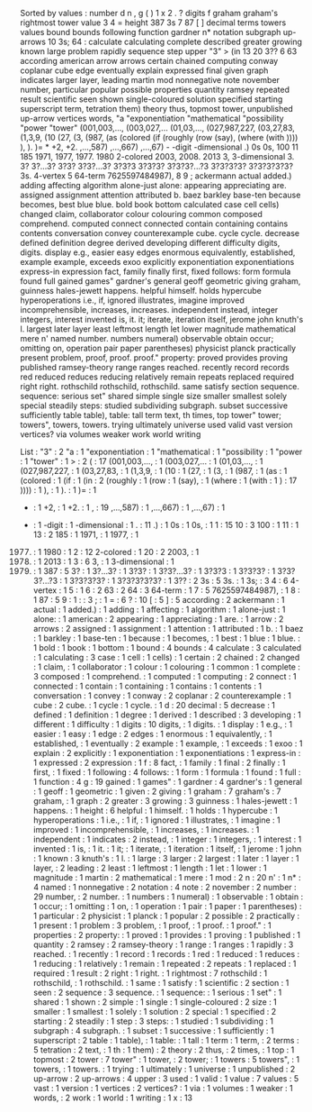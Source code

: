 Sorted by values :
number d n , g ( ) 1 x 2 . ? digits f graham graham's rightmost tower value 3 4 = height 387 3s 7 87 [ ] decimal terms towers values bound bounds following function gardner n* notation subgraph up-arrows 10 3s; 64 : calculate calculating complete described greater growing known large problem rapidly sequence step upper "3" &gt; (in 13 20 3?? 6 63 according american arrow arrows certain chained computing conway coplanar cube edge eventually explain expressed final given graph indicates larger layer, leading martin mod nonnegative note november number, particular popular possible properties quantity ramsey repeated result scientific seen shown single-coloured solution specified starting superscript term, tetration them) theory thus, topmost tower, unpublished up-arrow vertices words, "a "exponentiation "mathematical "possibility "power "tower" (001,003,..., (003,027,... (01,03,..., (027,987,227, (03,27,83, (1,3,9, (10 (27, (3, (987, (as (colored (if (roughly (row (say), (where (with )))) ), ). )= * +2, +2. ,...,587) ,...,667) ,...,67) - -digit -dimensional .) 0s 0s, 100 11 185 1971, 1977, 1977. 1980 2-colored 2003, 2008. 2013 3, 3-dimensional 3. 3? 3?...3? 3?3? 3?3?...3? 3?3?3 3?3?3? 3?3?3?...?3 3?3?3?3? 3?3?3?3?3? 3s. 4-vertex 5 64-term 7625597484987), 8 9 ; ackermann actual added.) adding affecting algorithm alone-just alone: appearing appreciating are. assigned assignment attention attributed b. baez barkley base-ten because becomes, best blue blue. bold book bottom calculated case cell cells) changed claim, collaborator colour colouring common composed comprehend. computed connect connected contain containing contains contents conversation convey counterexample cube. cycle cycle. decrease defined definition degree derived developing different difficulty digits, digits. display e.g., easier easy edges enormous equivalently, established, example example, exceeds exoo explicitly exponentiation exponentiations express-in expression fact, family finally first, fixed follows: form formula found full gained games" gardner's general geoff geometric giving graham, guinness hales-jewett happens. helpful himself. holds hypercube hyperoperations i.e., if, ignored illustrates, imagine improved incomprehensible, increases, increases. independent instead, integer integers, interest invented is, it. it; iterate, iteration itself, jerome john knuth's l. largest later layer least leftmost length let lower magnitude mathematical mere n' named number. numbers numeral) observable obtain occur; omitting on, operation pair paper parentheses) physicist planck practically present problem, proof, proof. proof." property: proved provides proving published ramsey-theory range ranges reached. recently record records red reduced reduces reducing relatively remain repeats replaced required right right. rothschild rothschild, rothschild. same satisfy section sequence. sequence: serious set" shared simple single size smaller smallest solely special steadily steps: studied subdividing subgraph. subset successive sufficiently table table), table: tall term text, th times, top tower" tower; towers", towers, towers. trying ultimately universe used valid vast version vertices? via volumes weaker work world writing 

List :
"3" : 2
"a : 1
"exponentiation : 1
"mathematical : 1
"possibility : 1
"power : 1
"tower" : 1
&gt; : 2
( : 17
(001,003,..., : 1
(003,027,... : 1
(01,03,..., : 1
(027,987,227, : 1
(03,27,83, : 1
(1,3,9, : 1
(10 : 1
(27, : 1
(3, : 1
(987, : 1
(as : 1
(colored : 1
(if : 1
(in : 2
(roughly : 1
(row : 1
(say), : 1
(where : 1
(with : 1
) : 17
)))) : 1
), : 1
). : 1
)= : 1
* : 1
+2, : 1
+2. : 1
, : 19
,...,587) : 1
,...,667) : 1
,...,67) : 1
- : 1
-digit : 1
-dimensional : 1
. : 11
.) : 1
0s : 1
0s, : 1
1 : 15
10 : 3
100 : 1
11 : 1
13 : 2
185 : 1
1971, : 1
1977, : 1
1977. : 1
1980 : 1
2 : 12
2-colored : 1
20 : 2
2003, : 1
2008. : 1
2013 : 1
3 : 6
3, : 1
3-dimensional : 1
3. : 1
387 : 5
3? : 1
3?...3? : 1
3?3? : 1
3?3?...3? : 1
3?3?3 : 1
3?3?3? : 1
3?3?3?...?3 : 1
3?3?3?3? : 1
3?3?3?3?3? : 1
3?? : 2
3s : 5
3s. : 1
3s; : 3
4 : 6
4-vertex : 1
5 : 1
6 : 2
63 : 2
64 : 3
64-term : 1
7 : 5
7625597484987), : 1
8 : 1
87 : 5
9 : 1
: : 3
; : 1
= : 6
? : 10
[ : 5
] : 5
according : 2
ackermann : 1
actual : 1
added.) : 1
adding : 1
affecting : 1
algorithm : 1
alone-just : 1
alone: : 1
american : 2
appearing : 1
appreciating : 1
are. : 1
arrow : 2
arrows : 2
assigned : 1
assignment : 1
attention : 1
attributed : 1
b. : 1
baez : 1
barkley : 1
base-ten : 1
because : 1
becomes, : 1
best : 1
blue : 1
blue. : 1
bold : 1
book : 1
bottom : 1
bound : 4
bounds : 4
calculate : 3
calculated : 1
calculating : 3
case : 1
cell : 1
cells) : 1
certain : 2
chained : 2
changed : 1
claim, : 1
collaborator : 1
colour : 1
colouring : 1
common : 1
complete : 3
composed : 1
comprehend. : 1
computed : 1
computing : 2
connect : 1
connected : 1
contain : 1
containing : 1
contains : 1
contents : 1
conversation : 1
convey : 1
conway : 2
coplanar : 2
counterexample : 1
cube : 2
cube. : 1
cycle : 1
cycle. : 1
d : 20
decimal : 5
decrease : 1
defined : 1
definition : 1
degree : 1
derived : 1
described : 3
developing : 1
different : 1
difficulty : 1
digits : 10
digits, : 1
digits. : 1
display : 1
e.g., : 1
easier : 1
easy : 1
edge : 2
edges : 1
enormous : 1
equivalently, : 1
established, : 1
eventually : 2
example : 1
example, : 1
exceeds : 1
exoo : 1
explain : 2
explicitly : 1
exponentiation : 1
exponentiations : 1
express-in : 1
expressed : 2
expression : 1
f : 8
fact, : 1
family : 1
final : 2
finally : 1
first, : 1
fixed : 1
following : 4
follows: : 1
form : 1
formula : 1
found : 1
full : 1
function : 4
g : 19
gained : 1
games" : 1
gardner : 4
gardner's : 1
general : 1
geoff : 1
geometric : 1
given : 2
giving : 1
graham : 7
graham's : 7
graham, : 1
graph : 2
greater : 3
growing : 3
guinness : 1
hales-jewett : 1
happens. : 1
height : 6
helpful : 1
himself. : 1
holds : 1
hypercube : 1
hyperoperations : 1
i.e., : 1
if, : 1
ignored : 1
illustrates, : 1
imagine : 1
improved : 1
incomprehensible, : 1
increases, : 1
increases. : 1
independent : 1
indicates : 2
instead, : 1
integer : 1
integers, : 1
interest : 1
invented : 1
is, : 1
it. : 1
it; : 1
iterate, : 1
iteration : 1
itself, : 1
jerome : 1
john : 1
known : 3
knuth's : 1
l. : 1
large : 3
larger : 2
largest : 1
later : 1
layer : 1
layer, : 2
leading : 2
least : 1
leftmost : 1
length : 1
let : 1
lower : 1
magnitude : 1
martin : 2
mathematical : 1
mere : 1
mod : 2
n : 20
n' : 1
n* : 4
named : 1
nonnegative : 2
notation : 4
note : 2
november : 2
number : 29
number, : 2
number. : 1
numbers : 1
numeral) : 1
observable : 1
obtain : 1
occur; : 1
omitting : 1
on, : 1
operation : 1
pair : 1
paper : 1
parentheses) : 1
particular : 2
physicist : 1
planck : 1
popular : 2
possible : 2
practically : 1
present : 1
problem : 3
problem, : 1
proof, : 1
proof. : 1
proof." : 1
properties : 2
property: : 1
proved : 1
provides : 1
proving : 1
published : 1
quantity : 2
ramsey : 2
ramsey-theory : 1
range : 1
ranges : 1
rapidly : 3
reached. : 1
recently : 1
record : 1
records : 1
red : 1
reduced : 1
reduces : 1
reducing : 1
relatively : 1
remain : 1
repeated : 2
repeats : 1
replaced : 1
required : 1
result : 2
right : 1
right. : 1
rightmost : 7
rothschild : 1
rothschild, : 1
rothschild. : 1
same : 1
satisfy : 1
scientific : 2
section : 1
seen : 2
sequence : 3
sequence. : 1
sequence: : 1
serious : 1
set" : 1
shared : 1
shown : 2
simple : 1
single : 1
single-coloured : 2
size : 1
smaller : 1
smallest : 1
solely : 1
solution : 2
special : 1
specified : 2
starting : 2
steadily : 1
step : 3
steps: : 1
studied : 1
subdividing : 1
subgraph : 4
subgraph. : 1
subset : 1
successive : 1
sufficiently : 1
superscript : 2
table : 1
table), : 1
table: : 1
tall : 1
term : 1
term, : 2
terms : 5
tetration : 2
text, : 1
th : 1
them) : 2
theory : 2
thus, : 2
times, : 1
top : 1
topmost : 2
tower : 7
tower" : 1
tower, : 2
tower; : 1
towers : 5
towers", : 1
towers, : 1
towers. : 1
trying : 1
ultimately : 1
universe : 1
unpublished : 2
up-arrow : 2
up-arrows : 4
upper : 3
used : 1
valid : 1
value : 7
values : 5
vast : 1
version : 1
vertices : 2
vertices? : 1
via : 1
volumes : 1
weaker : 1
words, : 2
work : 1
world : 1
writing : 1
x : 13
